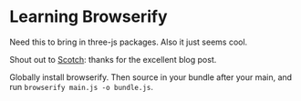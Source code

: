 # Learning Browserify

Need this to bring in three-js packages. Also it just seems cool.

Shout out to [Scotch](https://scotch.io/tutorials/getting-started-with-browserify): thanks for the excellent blog post.

Globally install browserify. Then source in your bundle after your main, and run ```browserify main.js -o bundle.js```.
